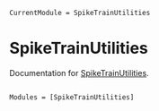 ```@meta
CurrentModule = SpikeTrainUtilities
```

# SpikeTrainUtilities

Documentation for [SpikeTrainUtilities](https://github.com/festad/SpikeTrainUtilities.jl).

```@index
```

```@autodocs
Modules = [SpikeTrainUtilities]
```
